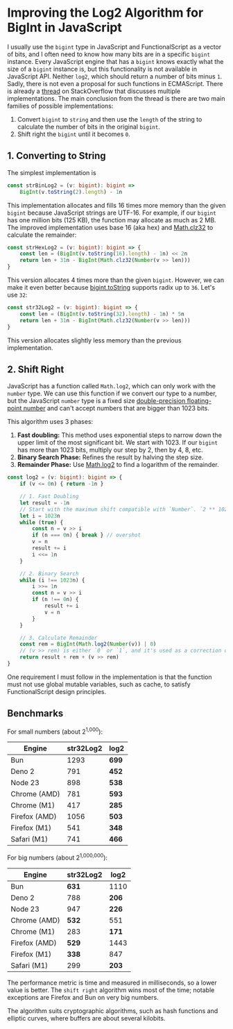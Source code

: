 # Improving the Log2 Algorithm for BigInt in JavaScript

I usually use the `bigint` type in JavaScript and FunctionalScript as a vector of bits, and I often need to know how many bits are in a specific `bigint` instance. Every JavaScript engine that has a `bigint` knows exactly what the size of a `bigint` instance is, but this functionality is not available in JavaScript API. Neither `log2`, which should return a number of bits minus `1`. Sadly, there is not even a proposal for such functions in ECMAScript. There is already a [thread](https://stackoverflow.com/questions/54758130/how-to-obtain-the-amount-of-bits-of-a-bigint) on StackOverflow that discusses multiple implementations. The main conclusion from the thread is there are two main families of possible implementations:

1. Convert `bigint` to `string` and then use the `length` of the string to calculate the number of bits in the original `bigint`.
2. Shift right the `bigint` until it becomes `0`.

## 1. Converting to String

The simplest implementation is 

```ts
const strBinLog2 = (v: bigint): bigint =>
    BigInt(v.toString(2).length) - 1n
```

This implementation allocates and fills 16 times more memory than the given `bigint` because JavaScript strings are UTF-16. For example, if our `bigint` has one million bits (125 KB), the function may allocate as much as 2 MB. The improved implementation uses base 16 (aka hex) and [Math.clz32](https://developer.mozilla.org/en-US/docs/Web/JavaScript/Reference/Global_Objects/Math/clz32) to calculate the remainder:

```ts
const strHexLog2 = (v: bigint): bigint => {
    const len = (BigInt(v.toString(16).length) - 1n) << 2n
    return len + 31n - BigInt(Math.clz32(Number(v >> len)))
}
```

This version allocates 4 times more than the given `bigint`. However, we can make it even better because [bigint.toString](https://developer.mozilla.org/en-US/docs/Web/JavaScript/Reference/Global_Objects/BigInt/toString#parameters) supports radix up to `36`. Let's use `32`:

```ts
const str32Log2 = (v: bigint): bigint => {
    const len = (BigInt(v.toString(32).length) - 1n) * 5n
    return len + 31n - BigInt(Math.clz32(Number(v >> len)))
}
```

This version allocates slightly less memory than the previous implementation.

## 2. Shift Right

JavaScript has a function called `Math.log2`, which can only work with the `number` type. We can use this function if we convert our type to a number, but the JavaScript `number` type is a fixed size [double-precision floating-point number](https://en.wikipedia.org/wiki/Double-precision_floating-point_format#Exponent_encoding) and can't accept numbers that are bigger than 1023 bits.

This algorithm uses 3 phases:

1. **Fast doubling:** This method uses exponential steps to narrow down the upper limit of the most significant bit. We start with 1023. If our `bigint` has more than 1023 bits, multiply our step by 2, then by 4, 8, etc.
2. **Binary Search Phase:** Refines the result by halving the step size.
3. **Remainder Phase:** Use [Math.log2](https://developer.mozilla.org/en-US/docs/Web/JavaScript/Reference/Global_Objects/Math/log2) to find a logarithm of the remainder.

```ts
const log2 = (v: bigint): bigint => {
    if (v <= 0n) { return -1n }

    // 1. Fast Doubling
    let result = -1n
    // Start with the maximum shift compatible with `Number`. `2 ** 1024` may lead to `Inf`.
    let i = 1023n
    while (true) {
        const n = v >> i
        if (n === 0n) { break } // overshot
        v = n
        result += i
        i <<= 1n
    }

    // 2. Binary Search
    while (i !== 1023n) {
        i >>= 1n
        const n = v >> i
        if (n !== 0n) {
            result += i
            v = n
        }
    }

    // 3. Calculate Remainder
    const rem = BigInt(Math.log2(Number(v)) | 0)
    // (v >> rem) is either `0` or `1`, and it's used as a correction of `Math.log2` rounding.
    return result + rem + (v >> rem)
}
```

One requirement I must follow in the implementation is that the function must not use global mutable variables, such as cache, to satisfy FunctionalScript design principles. 

## Benchmarks

For small numbers (about 2<sup>1,000</sup>):

|Engine       |str32Log2|   log2|
|-------------|---------|-------|
|Bun          |     1293|**699**|
|Deno 2       |      791|**452**|
|Node 23      |      898|**538**|
|Chrome (AMD) |      781|**593**|
|Chrome (M1)  |      417|**285**|
|Firefox (AMD)|     1056|**503**|
|Firefox (M1) |      541|**348**|
|Safari (M1)  |      741|**466**|

For big numbers (about 2<sup>1,000,000</sup>):

|Engine       |str32Log2|   log2|
|-------------|---------|-------|
|Bun          |  **631**|   1110|
|Deno 2       |      788|**206**|
|Node 23      |      947|**226**|
|Chrome (AMD) |  **532**|    551|
|Chrome (M1)  |      283|**171**|
|Firefox (AMD)|  **529**|   1443|
|Firefox (M1) |  **338**|    847|
|Safari  (M1) |      299|**203**|

The performance metric is time and measured in milliseconds, so a lower value is better. The `shift right` algorithm wins most of the time; notable exceptions are Firefox and Bun on very big numbers. 

The algorithm suits cryptographic algorithms, such as hash functions and elliptic curves, where buffers are about several kilobits.
